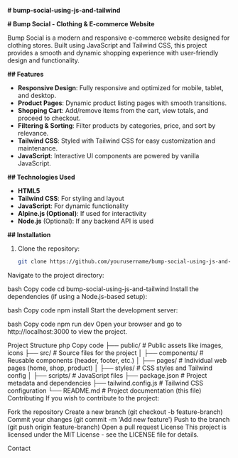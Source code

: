 **# bump-social-using-js-and-tailwind**

**# Bump Social - Clothing & E-commerce Website**

Bump Social is a modern and responsive e-commerce website designed for clothing stores. Built using JavaScript and Tailwind CSS, this project provides a smooth and dynamic shopping experience with user-friendly design and functionality.

**## Features**

- **Responsive Design**: Fully responsive and optimized for mobile, tablet, and desktop.
- **Product Pages**: Dynamic product listing pages with smooth transitions.
- **Shopping Cart**: Add/remove items from the cart, view totals, and proceed to checkout.
- **Filtering & Sorting**: Filter products by categories, price, and sort by relevance.
- **Tailwind CSS**: Styled with Tailwind CSS for easy customization and maintenance.
- **JavaScript**: Interactive UI components are powered by vanilla JavaScript.
  
**## Technologies Used**

- **HTML5**
- **Tailwind CSS**: For styling and layout
- **JavaScript**: For dynamic functionality
- **Alpine.js (Optional)**: If used for interactivity
- **Node.js** (Optional): If any backend API is used

**## Installation**

1. Clone the repository:

   ```bash
   git clone https://github.com/yourusername/bump-social-using-js-and-tailwind.git
Navigate to the project directory:

bash
Copy code
cd bump-social-using-js-and-tailwind
Install the dependencies (if using a Node.js-based setup):

bash
Copy code
npm install
Start the development server:

bash
Copy code
npm run dev
Open your browser and go to http://localhost:3000 to view the project.

Project Structure
php
Copy code
├── public/               # Public assets like images, icons
├── src/                  # Source files for the project
│   ├── components/       # Reusable components (header, footer, etc.)
│   ├── pages/            # Individual web pages (home, shop, product)
│   ├── styles/           # CSS styles and Tailwind config
│   ├── scripts/          # JavaScript files
├── package.json          # Project metadata and dependencies
├── tailwind.config.js    # Tailwind CSS configuration
└── README.md             # Project documentation (this file)
Contributing
If you wish to contribute to the project:

Fork the repository
Create a new branch (git checkout -b feature-branch)
Commit your changes (git commit -m 'Add new feature')
Push to the branch (git push origin feature-branch)
Open a pull request
License
This project is licensed under the MIT License - see the LICENSE file for details.

Contact
